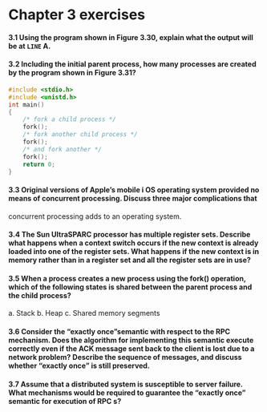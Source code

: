 # Chapter 3 exercises

#### 3.1 Using the program shown in Figure 3.30, explain what the output will be at `LINE` A.
#### 3.2 Including the initial parent process, how many processes are created by the program shown in Figure 3.31?


```c
#include <stdio.h>
#include <unistd.h>
int main()
{
    /* fork a child process */
    fork();
    /* fork another child process */
    fork();
    /* and fork another */
    fork();
    return 0;
}
```

#### 3.3 Original versions of Apple’s mobile i OS operating system provided no means of concurrent processing. Discuss three major complications that
concurrent processing adds to an operating system.
#### 3.4 The Sun UltraSPARC processor has multiple register sets. Describe what happens when a context switch occurs if the new context is already loaded into one of the register sets. What happens if the new context is in memory rather than in a register set and all the register sets are in use?
#### 3.5 When a process creates a new process using the fork() operation, which of the following states is shared between the parent process and the child process?
a. Stack
b. Heap
c. Shared memory segments
#### 3.6 Consider the “exactly once”semantic with respect to the RPC mechanism. Does the algorithm for implementing this semantic execute correctly even if the ACK message sent back to the client is lost due to a network problem? Describe the sequence of messages, and discuss whether “exactly once” is still preserved.
#### 3.7 Assume that a distributed system is susceptible to server failure. What mechanisms would be required to guarantee the “exactly once” semantic for execution of RPC s?